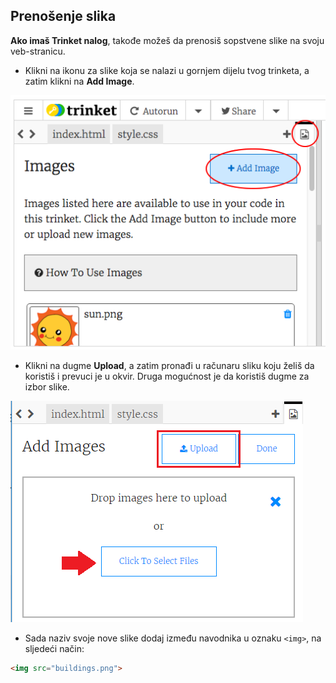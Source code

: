 ## Prenošenje slika

**Ako imaš Trinket nalog**, takođe možeš da prenosiš sopstvene slike na svoju veb-stranicu.

+ Klikni na ikonu za slike koja se nalazi u gornjem dijelu tvog trinketa, a zatim klikni na **Add Image**.

![screenshot](images/story-upload.png)

+ Klikni na dugme **Upload**, a zatim pronađi u računaru sliku koju želiš da koristiš i prevuci je u okvir. Druga mogućnost je da koristiš dugme za izbor slike.

![Upload](images/upload-image.png)

+ Sada naziv svoje nove slike dodaj između navodnika u oznaku `<img>`, na sljedeći način:

```html
<img src="buildings.png">
```